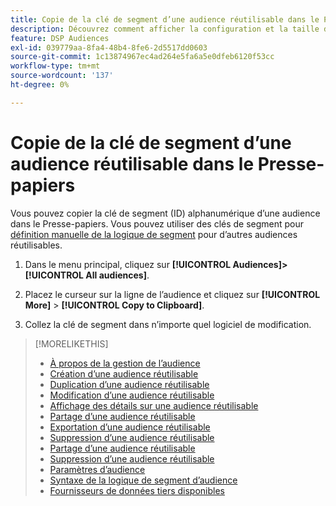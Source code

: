 ```yaml
---
title: Copie de la clé de segment d’une audience réutilisable dans le Presse-papiers
description: Découvrez comment afficher la configuration et la taille de l’audience pour une audience réutilisable.
feature: DSP Audiences
exl-id: 039779aa-8fa4-48b4-8fe6-2d5517dd0603
source-git-commit: 1c13874967ec4ad264e5fa6a5e0dfeb6120f53cc
workflow-type: tm+mt
source-wordcount: '137'
ht-degree: 0%

---
```


# Copie de la clé de segment d’une audience réutilisable dans le Presse-papiers

Vous pouvez copier la clé de segment (ID) alphanumérique d’une audience dans le Presse-papiers. Vous pouvez utiliser des clés de segment pour [définition manuelle de la logique de segment](audience-segment-logic-syntax.md) pour d’autres audiences réutilisables.

1. Dans le menu principal, cliquez sur **[!UICONTROL Audiences]>[!UICONTROL All audiences]**.

1. Placez le curseur sur la ligne de l’audience et cliquez sur **[!UICONTROL More]** > **[!UICONTROL Copy to Clipboard]**.

1. Collez la clé de segment dans n’importe quel logiciel de modification.

>[!MORELIKETHIS]
>
>* [À propos de la gestion de l’audience](audience-about.md)
>* [Création d’une audience réutilisable](reusable-audience-create.md)
>* [Duplication d’une audience réutilisable](reusable-audience-duplicate.md)
>* [Modification d’une audience réutilisable](reusable-audience-edit.md)
>* [Affichage des détails sur une audience réutilisable](reusable-audience-view-details.md)
>* [Partage d’une audience réutilisable](reusable-audience-share.md)
>* [Exportation d’une audience réutilisable](reusable-audience-export.md)
>* [Suppression d’une audience réutilisable](reusable-audience-delete.md)
>* [Partage d’une audience réutilisable](reusable-audience-share.md)
>* [Suppression d’une audience réutilisable](reusable-audience-delete.md)
>* [Paramètres d’audience](audience-settings.md)
>* [Syntaxe de la logique de segment d’audience](audience-segment-logic-syntax.md)
>* [Fournisseurs de données tiers disponibles](third-party-data-providers.md)

